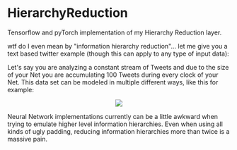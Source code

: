 # HierarchyReduction

Tensorflow and pyTorch implementation of my Hierarchy Reduction layer.

wtf do I even mean by "information hierarchy reduction"... let me give you a text based twitter example (though this can apply to any type of input data):

Let's say you are analyzing a constant stream of Tweets and due to the size of your Net you are accumulating 100 Tweets during every clock of your Net. This data set can be modeled in multiple different ways, like this for example:

<p align="center">
    <img src="https://ibb.co/cJMdUp"/>
</p>

Neural Network implementations currently can be a little awkward when trying to emulate higher level information hierarchies. Even when using all kinds of ugly padding, reducing information hierarchies more than twice is a massive pain.
